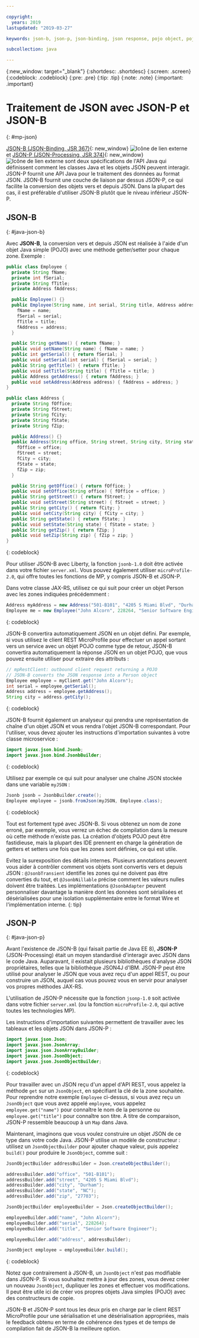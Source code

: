```yaml
---

copyright:
  years: 2019
lastupdated: "2019-03-27"

keywords: json-b, json-p, json-binding, json response, pojo object, pojo, jsonobject, jsonobjectbuilder, java api json

subcollection: java

---
```


{:new_window: target="_blank"}
{:shortdesc: .shortdesc}
{:screen: .screen}
{:codeblock: .codeblock}
{:pre: .pre}
{:tip: .tip}
{:note: .note}
{:important: .important}

# Traitement de JSON avec JSON-P et JSON-B
{: #mp-json}

[JSON-B (JSON-Binding, JSR 367)](http://json-b.net/){: new_window} ![Icône de lien externe](../icons/launch-glyph.svg "Icône de lien externe") et [JSON-P (JSON-Processing, JSR 374)](https://javaee.github.io/jsonp/){: new_window} ![Icône de lien externe](../icons/launch-glyph.svg "Icône de lien externe") sont deux spécifications de l'API Java qui définissent comment les classes Java et les objets JSON peuvent interagir. JSON-P fournit une API Java pour le traitement des données au format JSON. JSON-B fournit une couche de liaison par dessus JSON-P, ce qui facilite la conversion des objets vers et depuis JSON. Dans la plupart des cas, il est préférable d'utiliser JSON-B plutôt que le niveau inférieur JSON-P.

## JSON-B
{: #java-json-b}

Avec **JSON-B**, la conversion vers et depuis JSON est réalisée à l'aide d'un objet Java simple (POJO) avec une méthode getter/setter pour chaque zone. Exemple :

```java
public class Employee {
  private String fName;
  private int fSerial;
  private String fTitle;
  private Address fAddress;

  public Employee() {}
  public Employee(String name, int serial, String title, Address address) {
    fName = name;
    fSerial = serial;
    fTitle = title;
    fAddress = address;
  }

  public String getName() { return fName; }
  public void setName(String name) { fName = name; }
  public int getSerial() { return fSerial; }
  public void setSerial(int serial) { fSerial = serial; }
  public String getTitle() { return fTitle; }
  public void setTitle(String title) { fTitle = title; }
  public Address getAddress() { return fAddress; }
  public void setAddress(Address address) { fAddress = address; }
}

public class Address {
  private String fOffice;
  private String fStreet;
  private String fCity;
  private String fState;
  private String fZip;

  public Address() {}
  public Address(String office, String street, String city, String state, String zip) {
    fOffice = office;
    fStreet = street;
    fCity = city;
    fState = state;
    fZip = zip;
  }

  public String getOffice() { return fOffice; }
  public void setOffice(String office) { fOffice = office; }
  public String getStreet() { return fStreet; }
  public void setStreet(String street) { fStreet = street; }
  public String getCity() { return fCity; }
  public void setCity(String city) { fCity = city; }
  public String getState() { return fState; }
  public void setState(String state) { fState = state; }
  public String getZip() { return fZip; }
  public void setZip(String zip) { fZip = zip; }
}
```
{: codeblock}

Pour utiliser JSON-B avec Liberty, la fonction `jsonb-1.0` doit être activée dans votre fichier `server.xml`. Vous pouvez également utiliser `microProfile-2.0`, qui offre toutes les fonctions de MP, y compris JSON-B et JSON-P.

Dans votre classe JAX-RS, utilisez ce qui suit pour créer un objet Person avec les zones indiquées précédemment :

```java
Address myAddress = new Address("501-B101", "4205 S Miami Blvd", "Durham", "NC", "27703");
Employee me = new Employee("John Alcorn", 228264, "Senior Software Engineer", myAddress);
```
{: codeblock}

JSON-B convertira automatiquement JSON en un objet défini. Par exemple, si vous utilisez le client REST MicroProfile pour effectuer un appel sortant vers un service avec un objet POJO comme type de retour, JSON-B convertira automatiquement la réponse JSON en un objet POJO, que vous pouvez ensuite utiliser pour extraire des attributs :

```java
// mpRestClient: outbound client request returning a POJO
// JSON-B converts the JSON response into a Person object
Employee employee = myClient.get("John Alcorn");
int serial = employee.getSerial();
Address address = employee.getAddress();
String city = address.getCity();
```
{: codeblock}

JSON-B fournit également un analyseur qui prendra une représentation de chaîne d'un objet JSON et vous rendra l'objet JSON-B correspondant. Pour l'utiliser, vous devez ajouter les instructions d'importation suivantes à votre classe microservice :

```java
import javax.json.bind.Jsonb;
import javax.json.bind.JsonbBuilder;
```
{: codeblock}

Utilisez par exemple ce qui suit pour analyser une chaîne JSON stockée dans une variable `myJSON` :

```java
Jsonb jsonb = JsonbBuilder.create();
Employee employee = jsonb.fromJson(myJSON, Employee.class);
```
{: codeblock}

Tout est fortement typé avec JSON-B. Si vous obtenez un nom de zone erroné, par exemple, vous verrez un échec de compilation dans la mesure où cette méthode n'existe pas. La création d'objets POJO peut être fastidieuse, mais la plupart des IDE prennent en charge la génération de getters et setters une fois que les zones sont définies, ce qui est utile.

Evitez la surexposition des détails internes. Plusieurs annotations peuvent vous aider à contrôler comment vos objets sont convertis vers et depuis JSON : `@JsonbTransient` identifie les zones qui ne doivent pas être converties du tout, et `@JsonbNillable` précise comment les valeurs nulles doivent être traitées. Les implémentations `@JsonbAdapter` peuvent personnaliser davantage la manière dont les données sont sérialisées et désérialisées pour une isolation supplémentaire entre le format Wire et l'implémentation interne.
{: tip}

## JSON-P
{: #java-json-p}

Avant l'existence de JSON-B (qui faisait partie de Java EE 8), **JSON-P** (JSON-Processing) était un moyen standardisé d'interagir avec JSON dans le code Java. Auparavant, il existait plusieurs bibliothèques d'analyse JSON propriétaires, telles que la bibliothèque JSON4J d'IBM. JSON-P peut être utilisé pour analyser le JSON que vous avez reçu d'un appel REST, ou pour construire un JSON, auquel cas vous pouvez vous en servir pour analyser vos propres méthodes JAX-RS.

L'utilisation de JSON-P nécessite que la fonction `jsonp-1.0` soit activée dans votre fichier `server.xml` (ou la fonction `microProfile-2.0`, qui active toutes les technologies MP).

Les instructions d'importation suivantes permettent de travailler avec les tableaux et les objets JSON dans JSON-P :

```java
import javax.json.Json;
import javax.json.JsonArray;
import javax.json.JsonArrayBuilder;
import javax.json.JsonObject;
import javax.json.JsonObjectBuilder;
```
{: codeblock}

Pour travailler avec un JSON reçu d'un appel d'API REST, vous appelez la méthode `get` sur un `JsonObject`, en spécifiant la clé de la zone souhaitée. Pour reprendre notre exemple `Employee` ci-dessus, si vous avez reçu un `JsonObject` que vous avez appelé `employee`, vous appelez `employee.get("name")` pour connaître le nom de la personne ou `employee.get("title")` pour connaître son titre. A titre de comparaison, JSON-P ressemble beaucoup à un `Map` dans Java.

Maintenant, imaginons que vous voulez construire un objet JSON de ce type dans votre code Java. JSON-P utilise un modèle de constructeur : utilisez un `JsonObjectBuilder` pour ajouter chaque valeur, puis appelez `build()` pour produire le `JsonObject`, comme suit :

```java
JsonObjectBuilder addressBuilder = Json.createObjectBuilder();

addressBuilder.add("office", "501-B101");
addressBuilder.add("street", "4205 S Miami Blvd");
addressBuilder.add("city", "Durham");
addressBuilder.add("state", "NC");
addressBuilder.add("zip", "27703");

JsonObjectBuilder employeeBuilder = Json.createObjectBuilder();

employeeBuilder.add("name", "John Alcorn");
employeeBuilder.add("serial", 228264);
employeeBuilder.add("title", "Senior Software Engineer");

employeeBuilder.add("address", addressBuilder);

JsonObject employee = employeeBuilder.build();
```
{: codeblock}

Notez que contrairement à JSON-B, un `JsonObject` n'est pas modifiable dans JSON-P. Si vous souhaitez mettre à jour des zones, vous devez créer un nouveau `JsonObject`, dupliquer les zones et effectuer vos modifications. Il peut être utile ici de créer vos propres objets Java simples (POJO) avec des constructeurs de copie.

JSON-B et JSON-P sont tous les deux pris en charge par le client REST MicroProfile pour une sérialisation et une désérialisation appropriées, mais le feedback obtenu en terme de cohérence des types et de temps de compilation fait de JSON-B la meilleure option.
